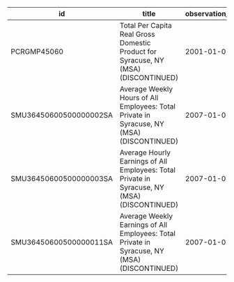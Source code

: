 | id                     | title                                                                                        | observation_start   | observation_end   |
|------------------------|----------------------------------------------------------------------------------------------|---------------------|-------------------|
| PCRGMP45060            | Total Per Capita Real Gross Domestic Product for Syracuse, NY (MSA) (DISCONTINUED)           | 2001-01-01          | 2017-01-01        |
| SMU36450600500000002SA | Average Weekly Hours of All Employees: Total Private in Syracuse, NY (MSA) (DISCONTINUED)    | 2007-01-01          | 2022-03-01        |
| SMU36450600500000003SA | Average Hourly Earnings of All Employees: Total Private in Syracuse, NY (MSA) (DISCONTINUED) | 2007-01-01          | 2022-03-01        |
| SMU36450600500000011SA | Average Weekly Earnings of All Employees: Total Private in Syracuse, NY (MSA) (DISCONTINUED) | 2007-01-01          | 2022-03-01        |